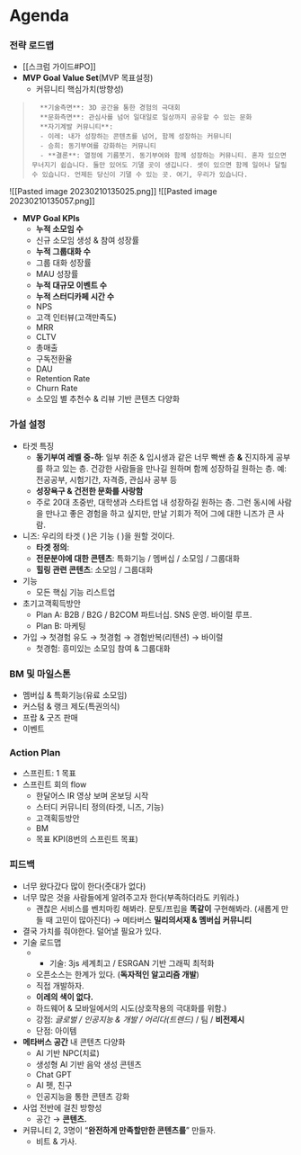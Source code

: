 # Agenda
### **전략 로드맵**
- [[스크럼 가이드#PO]]
- **MVP Goal Value Set**(MVP 목표설정)
	- 커뮤니티 핵심가치(방향성)
>		**기술측면**: 3D 공간을 통한 경험의 극대회
>		**문화측면**: 관심사를 넘어 일대일로 일상까지 공유할 수 있는 문화
>		**자기계발 커뮤니티**: 
>		- 이레: 내가 성장하는 콘텐츠를 넘어, 함께 성장하는 커뮤니티
>		- 승희: 동기부여를 강화하는 커뮤니티
>		- **결론**: 열정에 기름붓기. 동기부여와 함께 성장하는 커뮤니티. 혼자 있으면 무너지기 쉽습니다. 둘만 있어도 기댈 곳이 생깁니다. 셋이 있으면 함께 일어나 달릴 수 있습니다. 언제든 당신이 기댈 수 있는 곳. 여기, 우리가 있습니다.

![[Pasted image 20230210135025.png]]
![[Pasted image 20230210135057.png]]
- **MVP Goal KPIs**
	- **누적 소모임 수**
	- 신규 소모임 생성 & 참여 성장률
	- **누적 그룹대화 수**
	- 그룹 대화 성장률
	- MAU 성장률
	- **누적 대규모 이벤트 수**
	- **누적 스터디카페 시간 수**
	- NPS
	- 고객 인터뷰(고객만족도)
	- MRR
	- CLTV
	- 총매출
	- 구독전환율
	- DAU
	- Retention Rate
	- Churn Rate
	- 소모임 별 추천수 & 리뷰 기반 콘텐츠 다양화

### 가설 설정
- 타겟 특징
	- **동기부여 레벨 중-하**: 일부 취준 & 입시생과 같은 너무 빡쌘 층 **&** 진지하게 공부를 하고 있는 층. 건강한 사람들을 만나길 원하며 함께 성장하길 원하는 층.
	  예: 전공공부, 시험기간, 자격증, 관심사 공부 등
	- **성장욕구 & 건전한 문화를 사랑함**
	- 주로 20대 초중반, 대학생과 스타트업 내 성장하길 원하는 층. 그런 동시에 사람을 만나고 좋은 경험을 하고 싶지만, 만날 기회가 적어 그에 대한 니즈가 큰 사람. 
- 니즈: 우리의 타겟 (  )은 기능 (  )을 원할 것이다.
	- **타겟 정의**: 
	- **전문분야에 대한 콘텐츠**: 특화기능 / 멤버십 / 소모임 / 그룹대화
	- **힐링 관련 콘텐츠**: 소모임 / 그룹대화
- 기능
	- 모든 핵심 기능 리스트업
- 초기고객획득방안
	- Plan A: B2B / B2G / B2COM 파트너십. SNS 운영. 바이럴 루프.
	- Plan B: 마케팅
- 가입 → 첫경험 유도 → 첫경험 → 경험반복(리텐션) → 바이럴
	- 첫경험: 흥미있는 소모임 참여 & 그룹대화

### BM 및 마일스톤
- 멤버십 & 특화기능(유료 소모임)
- 커스텀 & 랭크 제도(특권의식)
- 프랍 & 굿즈 판매
- 이벤트

### Action Plan
- 스프린트: 1 목표
- 스프린트 회의 flow
	- 한달어스 IR 영상 보며 온보딩 시작
	- 스터디 커뮤니티 정의(타겟, 니즈, 기능)
	- 고객획등방안
	- BM
	- 목표 KPI(8번의 스프린트 목표)

### 피드백 
- 너무 왔다갔다 많이 한다(줏대가 없다)
- 너무 많은 것을 사람들에게 알려주고자 한다(부족하더라도 키워라.)
	- 괜찮은 서비스를 벤치마킹 해봐라. 문토/프립을 **똑같이** 구현해봐라. (새롭게 만들 때 고민이 많아진다) → 메타버스 **밀리의서재 & 멤버십 커뮤니티**
- 결국 가치를 줘야한다. 덜어낼 필요가 있다.
- 기술 로드맵
	- + 기술: 3js 세계최고 / ESRGAN 기반 그래픽 최적화
	- 오픈소스는 한계가 있다. (**독자적인 알고리즘 개발**)
	- 직접 개발하자. 
	- **이레의 색이 없다.**
	- 하드웨어 & 모바일에서의 시도(상호작용의 극대화를 위함.)
	- 강점: *글로벌 / 인공지능 & 개발 / 어리다(트렌드)* / 팀 / **비전제시** 
	- 단점: 아이템 
- **메타버스 공간** 내 콘텐츠 다양화
	- AI 기반 NPC(치료)
	- 생성형 AI 기반 음악 생성 콘텐츠
	- Chat GPT
	- AI 펫, 친구
	- 인공지능을 통한 콘텐츠 강화
- 사업 전반에 걸친 방향성
	- 공간 → **콘텐츠.**
- 커뮤니티 2, 3명이 “**완전하게 만족할만한 콘텐츠를**” 만들자.
	- 비트 & 가사. 
